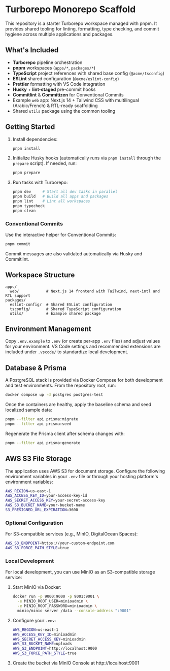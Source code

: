 # Turborepo Monorepo Scaffold

This repository is a starter Turborepo workspace managed with pnpm. It provides shared tooling for linting, formatting, type checking, and commit hygiene across multiple applications and packages.

## What's Included

- **Turborepo** pipeline orchestration
- **pnpm** workspaces (`apps/*`, `packages/*`)
- **TypeScript** project references with shared base config (`@acme/tsconfig`)
- **ESLint** shared configuration (`@acme/eslint-config`)
- **Prettier** formatting with VS Code integration
- **Husky** + **lint-staged** pre-commit hooks
- **Commitlint** & **Commitizen** for Conventional Commits
- Example `web` app: Next.js 14 + Tailwind CSS with multilingual (Arabic/French) & RTL-ready scaffolding
- Shared `utils` package using the common tooling

## Getting Started

1. Install dependencies:
   ```bash
   pnpm install
   ```
2. Initialize Husky hooks (automatically runs via `pnpm install` through the `prepare` script). If needed, run:
   ```bash
   pnpm prepare
   ```
3. Run tasks with Turborepo:
   ```bash
   pnpm dev     # Start all dev tasks in parallel
   pnpm build   # Build all apps and packages
   pnpm lint    # Lint all workspaces
   pnpm typecheck
   pnpm clean
   ```

### Conventional Commits

Use the interactive helper for Conventional Commits:

```bash
pnpm commit
```

Commit messages are also validated automatically via Husky and Commitlint.

## Workspace Structure

```
apps/
  web/            # Next.js 14 frontend with Tailwind, next-intl and RTL support
packages/
  eslint-config/  # Shared ESLint configuration
  tsconfig/       # Shared TypeScript configuration
  utils/          # Example shared package
```

## Environment Management

Copy `.env.example` to `.env` (or create per-app `.env` files) and adjust values for your environment. VS Code settings and recommended extensions are included under `.vscode/` to standardize local development.

## Database & Prisma

A PostgreSQL stack is provided via Docker Compose for both development and test environments. From the repository root, run:

```bash
docker compose up -d postgres postgres-test
```

Once the containers are healthy, apply the baseline schema and seed localized sample data:

```bash
pnpm --filter api prisma:migrate
pnpm --filter api prisma:seed
```

Regenerate the Prisma client after schema changes with:

```bash
pnpm --filter api prisma:generate
```

## AWS S3 File Storage

The application uses AWS S3 for document storage. Configure the following environment variables in your `.env` file or through your hosting platform's environment variables:

```bash
AWS_REGION=us-east-1
AWS_ACCESS_KEY_ID=your-access-key-id
AWS_SECRET_ACCESS_KEY=your-secret-access-key
AWS_S3_BUCKET_NAME=your-bucket-name
S3_PRESIGNED_URL_EXPIRATION=3600
```

### Optional Configuration

For S3-compatible services (e.g., MinIO, DigitalOcean Spaces):

```bash
AWS_S3_ENDPOINT=https://your-custom-endpoint.com
AWS_S3_FORCE_PATH_STYLE=true
```

### Local Development

For local development, you can use MinIO as an S3-compatible storage service:

1. Start MinIO via Docker:

   ```bash
   docker run -p 9000:9000 -p 9001:9001 \
     -e MINIO_ROOT_USER=minioadmin \
     -e MINIO_ROOT_PASSWORD=minioadmin \
     minio/minio server /data --console-address ":9001"
   ```

2. Configure your `.env`:

   ```bash
   AWS_REGION=us-east-1
   AWS_ACCESS_KEY_ID=minioadmin
   AWS_SECRET_ACCESS_KEY=minioadmin
   AWS_S3_BUCKET_NAME=uploads
   AWS_S3_ENDPOINT=http://localhost:9000
   AWS_S3_FORCE_PATH_STYLE=true
   ```

3. Create the bucket via MinIO Console at http://localhost:9001
